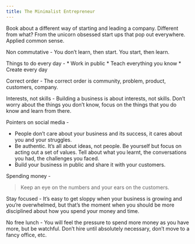 ```yaml
---
title: The Minimalist Entrepreneur
---
```


Book about a different way of starting and leading a company.  Different from what? From the unicorn obsessed start ups that pop out everywhere. Applied common sense.

Non commutative - You don’t learn, then start. You start, then learn.

Things to do every day - 
	* Work in public 
	* Teach everything you know
	* Create every day

Correct order - The correct order is community, problem, product, customers, company.

Interests, not skills - Building a business is about interests, not skills. Don’t worry about the things you don’t know, focus on the things that you do know and learn from there.

Pointers on social media - 
* People don’t care about your business and its success, it cares about you and your struggles.
* Be authentic. It’s all about ideas, not people. Be yourself but focus on acting out a set of values. Tell about what you learnt, the conversations you had, the challenges you faced. 
* Build your business in public and share it with your customers.

Spending money - 
> Keep an eye on the numbers and your ears on the customers.

Stay focused - It’s easy to get sloppy when your business is growing and you’re overwhelmed, but that’s the moment when you should be more disciplined about how you spend your money and time.

No free lunch - You will feel the pressure to spend more money as you have more, but be watchful. Don’t hire until absolutely necessary, don’t move to a fancy office, etc.